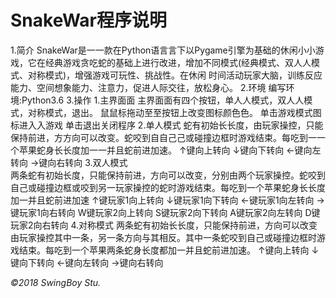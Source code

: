 # SnakeWar程序说明 
1.简介
SnakeWar是⼀一款在Python语⾔言下以Pygame引擎为基础的休闲⼩小游戏，它在经典游戏贪吃蛇的基础上进行改进，增加不同模式(经典模式、双⼈人模式、对称模式)，增强游戏可玩性、挑战性。在休闲 时间活动玩家⼤脑，训练反应能力、空间想象能力、注意⼒，促进人际交往，放松身心。
2.环境 
编写环境:Python3.6
3.操作 
1.主界⾯面
主界⾯面有四个按钮，单⼈人模式，双⼈人模式，对称模式，退出。 ⿏鼠标拖动⾄至按钮上改变图标颜⾊色。 单击游戏模式图标进⼊入游戏
单击退出关闭程序
2.单⼈模式 蛇有初始⻓长度，由玩家操控，只能保持前进，⽅方向可以改变。蛇咬到⾃自⼰己或碰撞边框时游戏结束。每吃到⼀一个苹果蛇身⻓长度加⼀一并且蛇前进加速。 ↑键向上转向
↓键向下转向
←键向左转向
→键向右转向 
3.双⼈模式     
两条蛇有初始⻓度，只能保持前进，方向可以改变，分别由两个玩家操控。蛇咬到⾃己或碰撞边框或咬到另⼀玩家操控的蛇时游戏结束。每吃到⼀个苹果蛇身⻓长度加⼀并且蛇前进加速
↑键玩家1向上转向 
↓键玩家1向下转向 
←键玩家1向左转向 
→键玩家1向右转向 
W键玩家2向上转向 
S键玩家2向下转向 
A键玩家2向左转向 
D键玩家2向右转向
4.对称模式 
两条蛇有初始⻓长度，只能保持前进，方向可以改变由玩家操控其中一条，另一条方向与其相反。其中一条蛇咬到⾃己或碰撞边框时游戏结束。每吃到一个苹果两条蛇身长度都加一并且蛇前进加速。 
↑键向上转向
↓键向下转向
←键向左转向
→键向右转向

*©2018 SwingBoy Stu.*

